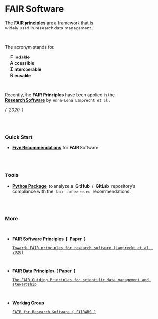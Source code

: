 # FAIR Software

The **[FAIR principles][FAIR]** are a framework that is <br>
widely used in research data management.

<br>

The acronym stands for:

 **Ｆ indable** <br>
 **Ａ ccessible** <br>
 **Ｉ nteroperable** <br>
 **Ｒ eusable**

<br>

Recently, the **FAIR Principles** have been applied in the <br>
**[Research Software]** by  `Anna-Lena Lamprecht et al` .

*( 2020 )* 

<br>
<br>

### Quick Start

-   **[Five Recommendations][FAIR Recommendations]** for **FAIR** Software.

<br>
<br>

### Tools

-   **[Python Package][FAIR Software]** to analyze a **GitHub** / **GitLab** repository's <br>
    compliance with the  `fair-software.eu`  recommendations.

<br>
<br>

### More

<br>

-   **FAIR Software Principles [ Paper ]**
    
    [`Towards FAIR principles for research software (Lamprecht et al, 2020)`][FAIR Software Principles]

<br>

-   **FAIR Data Principles [ Paper ]**

    [`The FAIR Guiding Principles for scientific data management and stewardship`][FAIR Data Principles]
    
<br>
    
-   **Working Group** 

    [`FAIR for Research Software ( FAIR4RS )`][FAIR Group]

<br>


<!----------------------------------------------------------------------------->

[Research Software]: https://content.iospress.com/articles/data-science/ds190026


<!-----------------------------------{ FAIR }---------------------------------->

[FAIR Software Principles]: https://content.iospress.com/articles/data-science/ds190026
[FAIR Data Principles]: https://www.nature.com/articles/Headersdata201618
[FAIR Recommendations]: https://fair-software.eu/
[FAIR Software]: https://github.com/fair-software/howfairis
[FAIR Group]: https://www.rd-alliance.org/groups/fair-research-software-fair4rs-wg
[FAIR]: https://www.nature.com/articles/sdata201618
